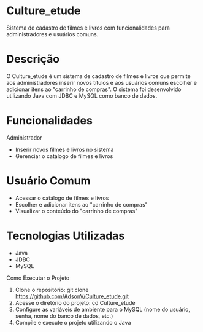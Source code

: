 # Culture_etude

Sistema de cadastro de filmes e livros com funcionalidades para administradores e usuários comuns.

# Descrição
O Culture_etude é um sistema de cadastro de filmes e livros que permite aos administradores inserir novos títulos e aos usuários comuns escolher e adicionar itens ao "carrinho de compras". O sistema foi desenvolvido utilizando Java com JDBC e MySQL como banco de dados.

# Funcionalidades
Administrador
- Inserir novos filmes e livros no sistema
- Gerenciar o catálogo de filmes e livros

# Usuário Comum
- Acessar o catálogo de filmes e livros
- Escolher e adicionar itens ao "carrinho de compras"
- Visualizar o conteúdo do "carrinho de compras"

# Tecnologias Utilizadas
- Java
- JDBC
- MySQL

Como Executar o Projeto
1. Clone o repositório: git clone https://github.com/AdsonV/Culture_etude.git
2. Acesse o diretório do projeto: cd Culture_etude
3. Configure as variáveis de ambiente para o MySQL (nome do usuário, senha, nome do banco de dados, etc.)
4. Compile e execute o projeto utilizando o Java
